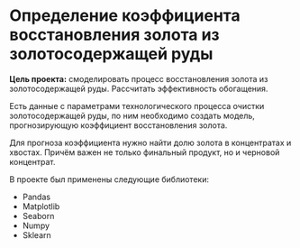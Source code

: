 # Определение коэффициента восстановления золота из золотосодержащей руды

**Цель проекта:** смоделировать процесс восстановления золота из золотосодержащей руды.
Рассчитать эффективность обогащения.

Есть данные с параметрами технологического процесса очистки золотосодержащей руды, по ним необходимо создать модель, прогнозирующую коэффициент восстановления золота.

Для прогноза коэффициента нужно найти долю золота в концентратах и хвостах. Причём важен не только финальный продукт, но и черновой концентрат.

В проекте был применены следующие библиотеки:

- Pandas
- Matplotlib
- Seaborn
- Numpy
- Sklearn



